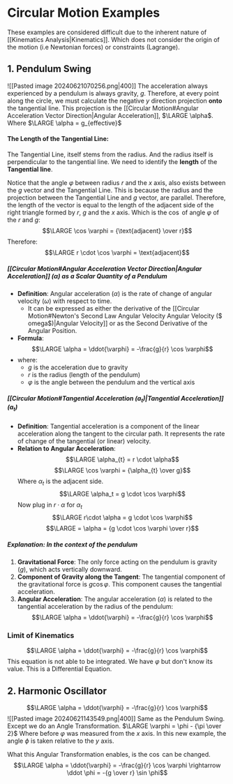 # Circular Motion Examples
These examples are considered difficult due to the inherent nature of [[Kinematics Analysis|Kinematics]].
	Which does not consider the origin of the motion (i.e Newtonian forces) or constraints (Lagrange).
## 1. Pendulum Swing
![[Pasted image 20240621070256.png|400]]
The acceleration always experienced by a pendulum is always gravity, $g$.
	Therefore, at every point along the circle, we must calculate the negative $y$ direction projection **onto** the tangential line.
		This projection is the [[Circular Motion#Angular Acceleration Vector Direction|Angular Acceleration]], $\LARGE \alpha$.
			Where $\LARGE \alpha = g_{effective}$
#### The Length of the Tangential Line:
The Tangential Line, itself stems from the radius.
	And the radius itself is perpendicular to the tangential line. 
		We need to identify the **length** of the **Tangential line**.

Notice that the angle $\varphi$ between radius $r$ and the $x$ axis, also exists between the $g$ vector and the Tangential Line.
	This is because the radius and the projection between the Tangential Line and $g$ vector, are parallel. 
		Therefore, the length of the vector is equal to the length of the adjacent side of the right triangle formed by $r$, $g$ and the $x$ axis.
			Which is the $\cos$ of angle $\varphi$ of the $r$ and $g$:
				$$\LARGE \cos \varphi = {\text{adjacent} \over r}$$
				Therefore:
				$$\LARGE r \cdot \cos \varphi = \text{adjacent}$$
##### [[Circular Motion#Angular Acceleration Vector Direction|Angular Acceleration]] ($\alpha$) as a Scalar Quantity of a Pendulum
- **Definition**: Angular acceleration ($\alpha$) is the rate of change of angular velocity ($\omega$) with respect to time.
	- It can be expressed as either the derivative of the [[Circular Motion#Newton's Second Law Angular Velocity Angular Velocity ($ omega$)|Angular Velocity]] or as the Second Derivative of the Angular Position.
- **Formula**: 
$$\LARGE \alpha = \ddot{\varphi} = -\frac{g}{r} \cos \varphi$$
- where:
    - $g$ is the acceleration due to gravity
    - $r$ is the radius (length of the pendulum)
    - $\varphi$ is the angle between the pendulum and the vertical axis
##### [[Circular Motion#Tangential Acceleration ($a_t$)|Tangential Acceleration]] ($a_t$)
- **Definition**: Tangential acceleration is a component of the linear acceleration along the tangent to the circular path. It represents the rate of change of the tangential (or linear) velocity.
- **Relation to Angular Acceleration**: 
$$\LARGE \alpha_{t} = r \cdot \alpha$$
$$\LARGE  \cos \varphi = {\alpha_{t} \over g}$$
Where $\alpha_{t}$ is the adjacent side.
$$\LARGE \alpha_t​ = g \cdot \cos \varphi$$
Now plug in $r \cdot \alpha$ for $\alpha_{t}$ 
$$\LARGE r\cdot \alpha = g \cdot \cos \varphi$$
$$\LARGE = \alpha = {g \cdot \cos \varphi \over r}$$
##### Explanation: In the context of the pendulum
1. **Gravitational Force**: The only force acting on the pendulum is gravity ($g$), which acts vertically downward.
2. **Component of Gravity along the Tangent**: The tangential component of the gravitational force is $g \cos \varphi$. This component causes the tangential acceleration.
3. **Angular Acceleration**: The angular acceleration ($\alpha$) is related to the tangential acceleration by the radius of the pendulum:
$$\LARGE \alpha = \ddot{\varphi} = -\frac{g}{r} \cos \varphi$$
### Limit of Kinematics
$$\LARGE \alpha = \ddot{\varphi} = -\frac{g}{r} \cos \varphi$$
This equation is not able to be integrated. 
	We have $\varphi$ but don't know its value.
		This is a Differential Equation.
## 2. Harmonic Oscillator
$$\LARGE \alpha = \ddot{\varphi} = -\frac{g}{r} \cos \varphi$$
![[Pasted image 20240621143549.png|400]]
Same as the Pendulum Swing.
	Except we do an Angle Transformation.
		$\LARGE \varphi = \phi - {\pi \over 2}$
			Where before $\varphi$ was measured from the $x$ axis. 
				In this new example, the angle $\phi$ is taken relative to the $y$ axis. 

What this Angular Transformation enables, is the $\cos$ can be changed.
$$\LARGE \alpha = \ddot{\varphi} = -\frac{g}{r} \cos \varphi \rightarrow \ddot \phi = -{g \over r} \sin \phi$$

